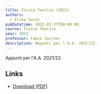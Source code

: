 ```yaml
---
title: Fisica Teorica (2021)
authors:
  - Erika Socal
pubDatetime: 2022-03-27T00:00:00
course: Fisica Teorica
year: 2021
professor: Fabio Zwirner
description: Appunti per l'A.A. 2021/22.
---
```


Appunti per l'A.A. 2021/22.

## Links

- [Download (PDF)](/public/notes/MQ_2022.pdf)
